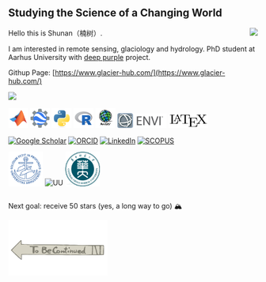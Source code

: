 ## Studying the Science of a Changing World
<img align="right" src="https://komarev.com/ghpvc/?username=fsn1995" />

Hello this is Shunan（楠树）. 

I am interested in remote sensing, glaciology and hydrology. PhD student at Aarhus University with [deep purple](https://www.deeppurple-ercsyg.eu/home) project. 

Githup Page: [https://www.glacier-hub.com/](https://www.glacier-hub.com/) 

<img src="https://github-readme-stats.vercel.app/api?username=fsn1995&show_icons=true&hide=issues" />

<p align="left">
  <img src="https://github.com/fsn1995/fsn1995.github.io/raw/master/assets/images/icon/file_type_matlab_icon_130398.png" alt="Matlab" width="40" height="40"/>
  <img src="https://github.com/fsn1995/fsn1995.github.io/raw/master/assets/images/icon/googleearth-engine_104576.png" alt="Google Earth Engine" width="40" height="40"/>
  <img src="https://raw.githubusercontent.com/devicons/devicon/master/icons/python/python-original.svg" alt="python" width="40" height="40"/>
  <img src="https://github.com/fsn1995/fsn1995.github.io/raw/master/assets/images/icon/file_type_r_icon_130212.png" alt="R" width="40" height="40"/>
  <img src="https://github.com/fsn1995/fsn1995.github.io/raw/master/assets/images/icon/arcgis-logo.png" alt="ArcGIS" width="40" height="40"/>
  <img src="https://github.com/fsn1995/fsn1995.github.io/raw/master/assets/images/icon/ENVI_Icon_ColorLogo.png" alt="ENVI" width="100" height="30"/>
  <img src="https://github.com/fsn1995/fsn1995.github.io/raw/master/assets/images/icon/LaTeX_logo.svg" alt="LaTex" width="80" height="30"/>
</p>

[![Google Scholar](https://img.shields.io/badge/Google-Scholar-lightgrey)](https://scholar.google.com/citations?user=hMKGuKwAAAAJ&hl=en)
[![ORCID](https://img.shields.io/badge/ORCID-iD-green)](https://orcid.org/0000-0002-8534-3066)
[![LinkedIn](https://img.shields.io/badge/Linked-In-blue)](https://www.linkedin.com/in/shunan-feng/)
[![SCOPUS](https://img.shields.io/badge/Scopus-iD-orange)](https://www.scopus.com/authid/detail.uri?authorId=57199645939)


<p align="left">
  <img src="https://github.com/fsn1995/fsn1995.github.io/raw/master/assets/images/icon/csm_au_segl_cms287_4b4ef98221.png" alt ="AU" width="70" style="vertical-align: 80%"/>
  <!-- <img src="https://www.uu.se/digitalAssets/242/c_242915-l_3-k_svg-uu-logo.svg" alt ="UU" width="100"/> -->
  <img src="https://upload.wikimedia.org/wikipedia/en/thumb/0/03/Uppsala_University_logo.svg/1200px-Uppsala_University_logo.svg.png" alt ="UU" width="65" style="vertical-align: 90%"/>
  <img src="https://github.com/fsn1995/fsn1995.github.io/raw/master/assets/images/icon/1519866978104.png" alt ="CCNU" width="70" style="vertical-align: 80%"/>
</p>


Next goal: receive 50 stars (yes, a long way to go) :mountain_snow:

<img src="https://github.com/fsn1995/fsn1995.github.io/raw/master/assets/images/icon/to%20be%20continued.png" alt="JOJO" width="200" align="left"/>

<!-- reference
https://github.com/anuraghazra/github-readme-stats
https://github.com/antonkomarev/github-profile-views-counter -->